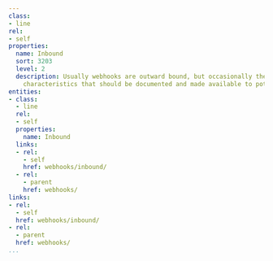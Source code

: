 ```yaml
---
class:
- line
rel:
- self
properties:
  name: Inbound
  sort: 3203
  level: 2
  description: Usually webhooks are outward bound, but occasionally they have inbound
    characteristics that should be documented and made available to potential consumers.
entities:
- class:
  - line
  rel:
  - self
  properties:
    name: Inbound
  links:
  - rel:
    - self
    href: webhooks/inbound/
  - rel:
    - parent
    href: webhooks/
links:
- rel:
  - self
  href: webhooks/inbound/
- rel:
  - parent
  href: webhooks/
...
```

